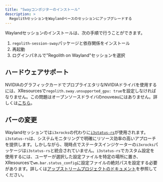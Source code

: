 ```yaml
---
title: "Swayコンポジターのインストール"
description: >
  RegolithセッションをWaylandベースのセッションにアップグレードする
---
```



Waylandセッションのインストールは、次の手順で行うことができます。

1. `regolith-session-sway`パッケージと依存関係をインストール
2. 再起動
3. ログインパネルで"Regolith on Wayland"セッションを選択

## ハードウェアサポート

NVIDIAのグラフィックカードでプロプライエタリなNVIDIAドライバを使用するには、XResourcesで`regolith.sway.unsupported_gpu: true`を設定しなければなりません。この問題はオープンソースドライバのnouveauにはありません。詳しくは[こちら](https://github.com/swaywm/sway/issues/5392)。

## バーの変更

Waylandセッションでは`i3xrocks`の代わりに[`i3status-rs`](https://github.com/greshake/i3status-rust)が使用されます。  `i3status-rs`は、システムモニタリングで明確にリソース効率の高いアプローチを提供します。しかしながら、現時点でステータスインジケーターの`i3xrocks`パッケージは`i3status-rs`と統合されていません。`i3status-rs`でカスタム設定を使用するには、ユーザーが選択した設定ファイルを特定の場所に置き、XResourcesで`wm.bar.status_config`に設定ファイルの絶対パスを設定する必要があります。詳しくは[アップストリームプロジェクトのドキュメント](https://docs.rs/i3status-rs/latest/i3status_rs/blocks/index.html)を参照してください。

